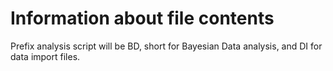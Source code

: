 # Information about file contents

Prefix analysis script will be BD, short for Bayesian Data analysis, and DI for data import files.
